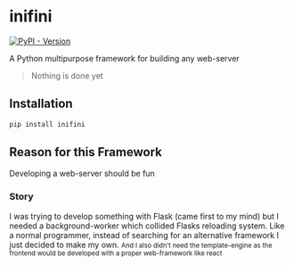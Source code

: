 # inifini
[![PyPI - Version](https://img.shields.io/pypi/v/inifini)
](https://pypi.org/project/inifini/)

A Python multipurpose framework for building any web-server

> Nothing is done yet

## Installation

```bash
pip install inifini
```

## Reason for this Framework

Developing a web-server should be fun

### Story

I was trying to develop something with Flask (came first to my mind)
but I needed a background-worker which collided Flasks reloading system.
Like a normal programmer, instead of searching for an alternative framework
I just decided to make my own.
<small>And I also didn't need the template-engine as the frontend would
be developed with a proper web-framework like react</small>

